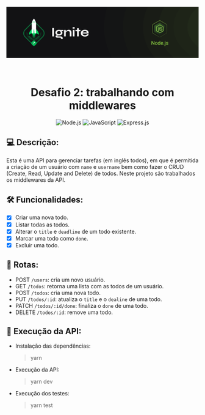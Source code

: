 <p align="center">
  <img src=".github/capa-ignite-nodejs.png" alt="Ignite Node.js">
</p>

<br>

<h1 align="center">
  Desafio 2: trabalhando com middlewares
</h1>

<p align="center">
  <img src="https://img.shields.io/badge/Node.js-339933?style=for-the-badge&logo=nodedotjs&logoColor=white" alt="Node.js">
  <img src="https://img.shields.io/badge/JavaScript-323330?style=for-the-badge&logo=javascript&logoColor=F7DF1E" alt="JavaScript">
  <img src="https://img.shields.io/badge/Express.js-000000?style=for-the-badge&logo=express&logoColor=white" alt="Express.js">
</p>

## :computer: Descrição:
Esta é uma API para gerenciar tarefas (em inglês todos), em que é permitida a criação de um usuário com `name` e `username` bem como fazer o CRUD (Create, Read, Update and Delete) de todos. Neste projeto são trabalhados os middlewares da API.

## :hammer_and_wrench: Funcionalidades:
- [x] Criar uma nova todo.
- [x] Listar todas as todos.
- [x] Alterar o `title` e `deadline` de um todo existente.
- [x] Marcar uma todo como `done`.
- [x] Excluir uma todo.

## :link: Rotas:
- POST `/users`: cria um novo usuário.
- GET `/todos`: retorna uma lista com as todos de um usuário.
- POST `/todos`: cria uma nova todo.
- PUT `/todos/:id`: atualiza o `title` e o `dealine` de uma todo.
- PATCH `/todos/:id/done`: finaliza o `done` de uma todo.
- DELETE `/todos/:id`: remove uma todo.

## :memo: Execução da API:
- Instalação das dependências:
  > yarn

- Execução da API:
  > yarn dev

- Execução dos testes:
  > yarn test
